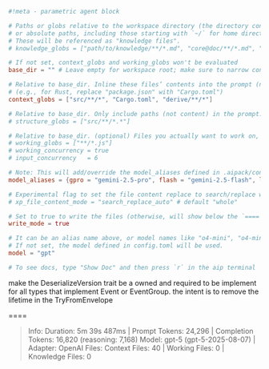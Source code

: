 ```toml
#!meta - parametric agent block

# Paths or globs relative to the workspace directory (the directory containing `.aipack/`),
# or absolute paths, including those starting with `~/` for home directories.
# These will be referenced as "knowledge files".
# knowledge_globs = ["path/to/knowledge/**/*.md", "core@doc/**/*.md", "pro@rust10x/guide/base/**/*.md"]

# If not set, context_globs and working_globs won't be evaluated
base_dir = "" # Leave empty for workspace root; make sure to narrow context_globs

# Relative to base_dir. Inline these files’ contents into the prompt (narrow as the project grows)
# (e.g., for Rust, replace "package.json" with "Cargo.toml")
context_globs = ["src/**/*", "Cargo.toml", "derive/**/*"] 

# Relative to base_dir. Only include paths (not content) in the prompt.
# structure_globs = ["src/**/*.*"]

# Relative to base_dir. (optional) Files you actually want to work on, on top of the context files
# working_globs = ["**/*.js"]
# working_concurrency = true
# input_concurrency   = 6

# Note: This will add/override the model_aliases defined in .aipack/config.toml and ~/.aipack-base/config.toml
model_aliases = {gpro = "gemini-2.5-pro", flash = "gemini-2.5-flash", lite = "gemini-2.5-flash-lite-preview-06-17", claude = "claude-sonnet-4-20250514", gpt4 = "gpt-4.1", gpt="gpt-5"}

# Experimental flag to set the file content replace to search/replace when possible (can increase speed and decrease cost)
# xp_file_content_mode = "search_replace_auto" # default "whole"

# Set to true to write the files (otherwise, will show below the `====` )
write_mode = true

# It can be an alias name above, or model names like "o4-mini", "o4-mini-high".
# If not set, the model defined in config.toml will be used.  
model = "gpt"

# To see docs, type "Show Doc" and then press `r` in the aip terminal
```
make the DeserializeVersion trait be a owned and required to be implement for all types that implement Event or EventGroup.
the intent is to remove the lifetime in the TryFromEnvelope

====
>   Info: Duration: 5m 39s 487ms | Prompt Tokens: 24,296 | Completion Tokens: 16,820 (reasoning: 7,168) 
>  Model: gpt-5 (gpt-5-2025-08-07) | Adapter: OpenAI
>  Files: Context Files: 40 | Working Files: 0 | Knowledge Files: 0


